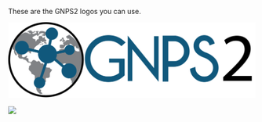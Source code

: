 These are the GNPS2 logos you can use. 

![](img/logo/GNPS2_logo_blue-grey-black.png)

![](img/logo/GNPS2_logo_blue-grey-black.svg)
